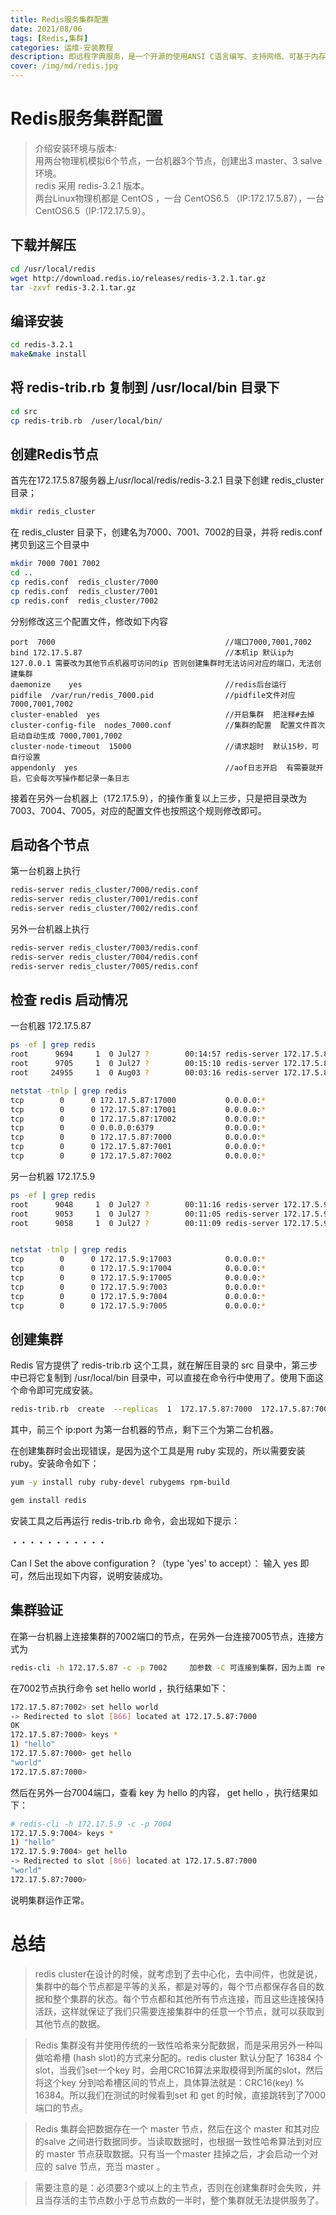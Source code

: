 ```yaml
---
title: Redis服务集群配置
date: 2021/08/06
tags: [Redis,集群]
categories: 运维-安装教程
description: 即远程字典服务，是一个开源的使用ANSI C语言编写、支持网络、可基于内存亦可持久化的日志型、Key-Value数据库，并提供多种语言的API。
cover: /img/md/redis.jpg
---
```


# Redis服务集群配置
>介绍安装环境与版本:  
用两台物理机模拟6个节点，一台机器3个节点，创建出3 master、3 salve 环境。  
redis 采用 redis-3.2.1 版本。  
两台Linux物理机都是 CentOS ，一台 CentOS6.5 （IP:172.17.5.87），一台 CentOS6.5（IP:172.17.5.9）。

## 下载并解压
```bash
cd /usr/local/redis
wget http://download.redis.io/releases/redis-3.2.1.tar.gz
tar -zxvf redis-3.2.1.tar.gz
```
## 编译安装
```bash
cd redis-3.2.1
make&make install
```
## 将 redis-trib.rb 复制到 /usr/local/bin 目录下
```bash
cd src
cp redis-trib.rb  /user/local/bin/
```
## 创建Redis节点
首先在172.17.5.87服务器上/usr/local/redis/redis-3.2.1 目录下创建 redis_cluster目录；
```bash
mkdir redis_cluster
```
在 redis_cluster 目录下，创建名为7000、7001、7002的目录，并将 redis.conf 拷贝到这三个目录中
```bash
mkdir 7000 7001 7002
cd ..
cp redis.conf  redis_cluster/7000
cp redis.conf  redis_cluster/7001
cp redis.conf  redis_cluster/7002
```
分别修改这三个配置文件，修改如下内容
```
port  7000                                      //端口7000,7001,7002        
bind 172.17.5.87                                //本机ip 默认ip为127.0.0.1 需要改为其他节点机器可访问的ip 否则创建集群时无法访问对应的端口，无法创建集群      
daemonize    yes                                //redis后台运行
pidfile  /var/run/redis_7000.pid                //pidfile文件对应7000,7001,7002
cluster-enabled  yes                            //开启集群  把注释#去掉
cluster-config-file  nodes_7000.conf            //集群的配置  配置文件首次启动自动生成 7000,7001,7002
cluster-node-timeout  15000                     //请求超时  默认15秒，可自行设置
appendonly  yes                                 //aof日志开启  有需要就开启，它会每次写操作都记录一条日志
```
接着在另外一台机器上（172.17.5.9），的操作重复以上三步，只是把目录改为7003、7004、7005，对应的配置文件也按照这个规则修改即可。

## 启动各个节点

第一台机器上执行
```bash
redis-server redis_cluster/7000/redis.conf
redis-server redis_cluster/7001/redis.conf
redis-server redis_cluster/7002/redis.conf
```

另外一台机器上执行
```bash
redis-server redis_cluster/7003/redis.conf
redis-server redis_cluster/7004/redis.conf
redis-server redis_cluster/7005/redis.conf
```
## 检查 redis 启动情况
一台机器  172.17.5.87
```bash
ps -ef | grep redis
root      9694     1  0 Jul27 ?        00:14:57 redis-server 172.17.5.87:7000 [cluster]   
root      9705     1  0 Jul27 ?        00:15:10 redis-server 172.17.5.87:7001 [cluster]
root     24955     1  0 Aug03 ?        00:03:16 redis-server 172.17.5.87:7002 [cluster]

netstat -tnlp | grep redis
tcp        0      0 172.17.5.87:17000           0.0.0.0:*                   LISTEN      9694/redis-server 1 
tcp        0      0 172.17.5.87:17001           0.0.0.0:*                   LISTEN      9705/redis-server 1 
tcp        0      0 172.17.5.87:17002           0.0.0.0:*                   LISTEN      24955/redis-server  
tcp        0      0 0.0.0.0:6379                0.0.0.0:*                   LISTEN      762/./src/redis-ser 
tcp        0      0 172.17.5.87:7000            0.0.0.0:*                   LISTEN      9694/redis-server 1 
tcp        0      0 172.17.5.87:7001            0.0.0.0:*                   LISTEN      9705/redis-server 1 
tcp        0      0 172.17.5.87:7002            0.0.0.0:*                   LISTEN      24955/redis-server  
```

另一台机器  172.17.5.9
```bash
ps -ef | grep redis
root      9048     1  0 Jul27 ?        00:11:16 redis-server 172.17.5.9:7003 [cluster]    
root      9053     1  0 Jul27 ?        00:11:05 redis-server 172.17.5.9:7004 [cluster]    
root      9058     1  0 Jul27 ?        00:11:09 redis-server 172.17.5.9:7005 [cluster]


netstat -tnlp | grep redis
tcp        0      0 172.17.5.9:17003            0.0.0.0:*                   LISTEN      9048/redis-server 1 
tcp        0      0 172.17.5.9:17004            0.0.0.0:*                   LISTEN      9053/redis-server 1 
tcp        0      0 172.17.5.9:17005            0.0.0.0:*                   LISTEN      9058/redis-server 1 
tcp        0      0 172.17.5.9:7003             0.0.0.0:*                   LISTEN      9048/redis-server 1 
tcp        0      0 172.17.5.9:7004             0.0.0.0:*                   LISTEN      9053/redis-server 1 
tcp        0      0 172.17.5.9:7005             0.0.0.0:*                   LISTEN      9058/redis-server 1
```
## 创建集群
Redis 官方提供了 redis-trib.rb 这个工具，就在解压目录的 src 目录中，第三步中已将它复制到 /usr/local/bin 目录中，可以直接在命令行中使用了。使用下面这个命令即可完成安装。
```bash
redis-trib.rb  create  --replicas  1  172.17.5.87:7000  172.17.5.87:7001  172.17.5.87:7002 172.17.5.9:7003  172.17.5.9:7004  172.17.5.9:7005
```
其中，前三个 ip:port 为第一台机器的节点，剩下三个为第二台机器。

在创建集群时会出现错误，是因为这个工具是用 ruby 实现的，所以需要安装 ruby。安装命令如下：
```bash
yum -y install ruby ruby-devel rubygems rpm-build 

gem install redis
```
安装工具之后再运行 redis-trib.rb 命令，会出现如下提示：

・・・・・・・・・・・

Can I Set the above configuration？（type 'yes' to accept）：
输入 yes 即可，然后出现如下内容，说明安装成功。

## 集群验证
在第一台机器上连接集群的7002端口的节点，在另外一台连接7005节点，连接方式为
```bash
redis-cli -h 172.17.5.87 -c -p 7002     加参数 -C 可连接到集群，因为上面 redis.conf 将 bind 改为了ip地址，所以 -h 参数不可以省略。
```
在7002节点执行命令 set hello world ，执行结果如下：

```bash
172.17.5.87:7002> set hello world
-> Redirected to slot [866] located at 172.17.5.87:7000
OK
172.17.5.87:7000> keys * 
1) "hello"
172.17.5.87:7000> get hello
"world"
172.17.5.87:7000>
```
然后在另外一台7004端口，查看 key 为 hello 的内容， get hello ，执行结果如下：

```bash
# redis-cli -h 172.17.5.9 -c -p 7004
172.17.5.9:7004> keys *
1) "hello"
172.17.5.9:7004> get hello
-> Redirected to slot [866] located at 172.17.5.87:7000
"world"
172.17.5.87:7000>
```
说明集群运作正常。

# 总结
>redis cluster在设计的时候，就考虑到了去中心化，去中间件，也就是说，集群中的每个节点都是平等的关系，都是对等的，每个节点都保存各自的数据和整个集群的状态。每个节点都和其他所有节点连接，而且这些连接保持活跃，这样就保证了我们只需要连接集群中的任意一个节点，就可以获取到其他节点的数据。

>Redis 集群没有并使用传统的一致性哈希来分配数据，而是采用另外一种叫做哈希槽 (hash slot)的方式来分配的。redis cluster 默认分配了 16384 个slot，当我们set一个key 时，会用CRC16算法来取模得到所属的slot，然后将这个key 分到哈希槽区间的节点上，具体算法就是：CRC16(key) % 16384。所以我们在测试的时候看到set 和 get 的时候，直接跳转到了7000端口的节点。

>Redis 集群会把数据存在一个 master 节点，然后在这个 master 和其对应的salve 之间进行数据同步。当读取数据时，也根据一致性哈希算法到对应的 master 节点获取数据。只有当一个master 挂掉之后，才会启动一个对应的 salve 节点，充当 master 。

>需要注意的是：必须要3个或以上的主节点，否则在创建集群时会失败，并且当存活的主节点数小于总节点数的一半时，整个集群就无法提供服务了。